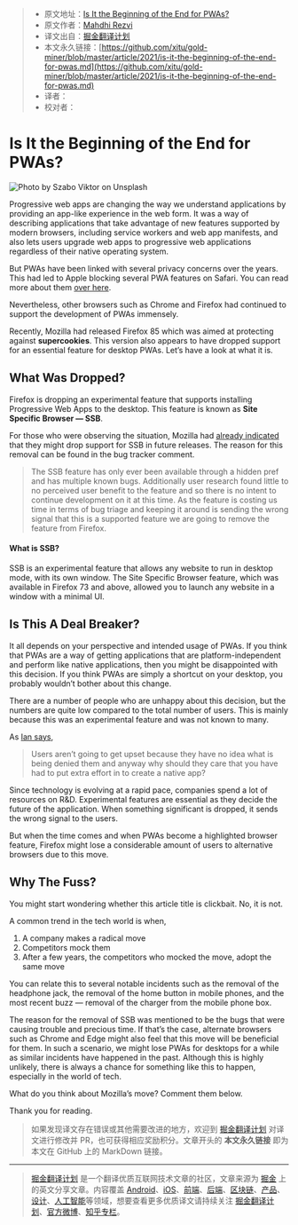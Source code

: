 > * 原文地址：[Is It the Beginning of the End for PWAs?](https://blog.bitsrc.io/is-it-the-beginning-of-the-end-for-pwas-da0fb032d545)
> * 原文作者：[Mahdhi Rezvi](https://medium.com/@mahdhirezvi)
> * 译文出自：[掘金翻译计划](https://github.com/xitu/gold-miner)
> * 本文永久链接：[https://github.com/xitu/gold-miner/blob/master/article/2021/is-it-the-beginning-of-the-end-for-pwas.md](https://github.com/xitu/gold-miner/blob/master/article/2021/is-it-the-beginning-of-the-end-for-pwas.md)
> * 译者：
> * 校对者：

# Is It the Beginning of the End for PWAs?

![Photo by [Szabo Viktor](https://unsplash.com/@vmxhu?utm_source=medium&utm_medium=referral) on [Unsplash](https://unsplash.com?utm_source=medium&utm_medium=referral)](https://cdn-images-1.medium.com/max/11232/0*LmCaetpJHYbKh2bn)

Progressive web apps are changing the way we understand applications by providing an app-like experience in the web form. It was a way of describing applications that take advantage of new features supported by modern browsers, including service workers and web app manifests, and also lets users upgrade web apps to progressive web applications regardless of their native operating system.

But PWAs have been linked with several privacy concerns over the years. This had led to Apple blocking several PWA features on Safari. You can read more about them [over here](https://blog.bitsrc.io/the-darker-side-of-pwas-you-might-not-be-aware-of-ffa7b1d08888).

Nevertheless, other browsers such as Chrome and Firefox had continued to support the development of PWAs immensely.

Recently, Mozilla had released Firefox 85 which was aimed at protecting against **supercookies**. This version also appears to have dropped support for an essential feature for desktop PWAs. Let’s have a look at what it is.

## What Was Dropped?

Firefox is dropping an experimental feature that supports installing Progressive Web Apps to the desktop. This feature is known as **Site Specific Browser — SSB**.

For those who were observing the situation, Mozilla had [already indicated](https://bugzilla.mozilla.org/show_bug.cgi?id=1682593) that they might drop support for SSB in future releases. The reason for this removal can be found in the bug tracker comment.

> The SSB feature has only ever been available through a hidden pref and has multiple known bugs. Additionally user research found little to no perceived user benefit to the feature and so there is no intent to continue development on it at this time. As the feature is costing us time in terms of bug triage and keeping it around is sending the wrong signal that this is a supported feature we are going to remove the feature from Firefox.

#### What is SSB?

SSB is an experimental feature that allows any website to run in desktop mode, with its own window. The Site Specific Browser feature, which was available in Firefox 73 and above, allowed you to launch any website in a window with a minimal UI.

## Is This A Deal Breaker?

It all depends on your perspective and intended usage of PWAs. If you think that PWAs are a way of getting applications that are platform-independent and perform like native applications, then you might be disappointed with this decision. If you think PWAs are simply a shortcut on your desktop, you probably wouldn’t bother about this change.

There are a number of people who are unhappy about this decision, but the numbers are quite low compared to the total number of users. This is mainly because this was an experimental feature and was not known to many.

As [Ian says](https://www.i-programmer.info/news/87-web-development/14261-firefox-drops-support-for-pwa.html),

> Users aren’t going to get upset because they have no idea what is being denied them and anyway why should they care that you have had to put extra effort in to create a native app?

Since technology is evolving at a rapid pace, companies spend a lot of resources on R&D. Experimental features are essential as they decide the future of the application. When something significant is dropped, it sends the wrong signal to the users.

But when the time comes and when PWAs become a highlighted browser feature, Firefox might lose a considerable amount of users to alternative browsers due to this move.

## Why The Fuss?

You might start wondering whether this article title is clickbait. No, it is not.

A common trend in the tech world is when,

1. A company makes a radical move
2. Competitors mock them
3. After a few years, the competitors who mocked the move, adopt the same move

You can relate this to several notable incidents such as the removal of the headphone jack, the removal of the home button in mobile phones, and the most recent buzz — removal of the charger from the mobile phone box.

The reason for the removal of SSB was mentioned to be the bugs that were causing trouble and precious time. If that’s the case, alternate browsers such as Chrome and Edge might also feel that this move will be beneficial for them. In such a scenario, we might lose PWAs for desktops for a while as similar incidents have happened in the past. Although this is highly unlikely, there is always a chance for something like this to happen, especially in the world of tech.

What do you think about Mozilla’s move? Comment them below.

Thank you for reading.

> 如果发现译文存在错误或其他需要改进的地方，欢迎到 [掘金翻译计划](https://github.com/xitu/gold-miner) 对译文进行修改并 PR，也可获得相应奖励积分。文章开头的 **本文永久链接** 即为本文在 GitHub 上的 MarkDown 链接。

---

> [掘金翻译计划](https://github.com/xitu/gold-miner) 是一个翻译优质互联网技术文章的社区，文章来源为 [掘金](https://juejin.im) 上的英文分享文章。内容覆盖 [Android](https://github.com/xitu/gold-miner#android)、[iOS](https://github.com/xitu/gold-miner#ios)、[前端](https://github.com/xitu/gold-miner#前端)、[后端](https://github.com/xitu/gold-miner#后端)、[区块链](https://github.com/xitu/gold-miner#区块链)、[产品](https://github.com/xitu/gold-miner#产品)、[设计](https://github.com/xitu/gold-miner#设计)、[人工智能](https://github.com/xitu/gold-miner#人工智能)等领域，想要查看更多优质译文请持续关注 [掘金翻译计划](https://github.com/xitu/gold-miner)、[官方微博](http://weibo.com/juejinfanyi)、[知乎专栏](https://zhuanlan.zhihu.com/juejinfanyi)。
